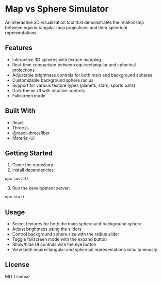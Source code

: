 # Map vs Sphere Simulator

An interactive 3D visualization tool that demonstrates the relationship between equirectangular map projections and their spherical representations.

## Features

- Interactive 3D spheres with texture mapping
- Real-time comparison between equirectangular and spherical projections
- Adjustable brightness controls for both main and background spheres
- Customizable background sphere radius
- Support for various texture types (planets, stars, sports balls)
- Dark theme UI with intuitive controls
- Fullscreen mode

## Built With

- React
- Three.js
- @react-three/fiber
- Material-UI

## Getting Started

1. Clone the repository
2. Install dependencies:
```bash
npm install
```
3. Run the development server:
```bash
npm start
```

## Usage

- Select textures for both the main sphere and background sphere
- Adjust brightness using the sliders
- Control background sphere size with the radius slider
- Toggle fullscreen mode with the expand button
- Show/hide UI controls with the eye button
- View both equirectangular and spherical representations simultaneously

## License

MIT License
